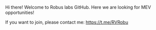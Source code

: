 Hi there! Welcome to Robus labs GitHub. Here we are looking for MEV opportunities!

If you want to join, please contact me: https://t.me/RVRobu
